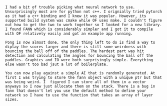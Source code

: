     I had a bit of trouble picking what neural network to use. Unsurprisingly most are for python not c++. I orignially tried pytorch as it had a c++ binding and I knew it was popular. However, its supported build system was cmake while OF uses make. I couldn't figure out how to get the two to work togethor so I looked for a new library. I found FANN which is considerably simpler and I got it to compile with OF relatively easily and got an example app running.

    Pong is now almost done, the only thing left to do is find a way to diplay the scores larger and there is still some weirdness with bouncing the ball off of the paddles. The hardest part was hit detection and calculating the angles for bouncing the ball off the paddles. Graphics and IO were both surprisingly simple. Everything else wasn't too bad jsut a lot of boilerplate.

    You can now play against a simple AI that is randomly generated. At first I was trying to store the fann object with a unique ptr but that was being weird. I  figured I can store all of them in a vector anyways so I now just allocate them on the stack. There is a bug in fann that doesn't let you use the default method to define your network so I have to use the function that takes an array of layer sizes.
